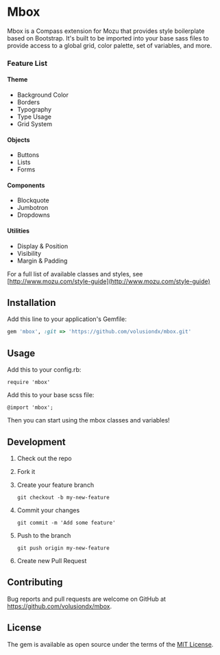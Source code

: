 # Mbox

Mbox is a Compass extension for Mozu that provides style boilerplate based on Bootstrap. It's built to be imported into your base sass files to provide access to a global grid, color palette, set of variables, and more.

### Feature List

#### Theme

*  Background Color
*  Borders
*  Typography
*  Type Usage
*  Grid System

#### Objects

*  Buttons
*  Lists
*  Forms

#### Components

*  Blockquote
*  Jumbotron
*  Dropdowns

#### Utilities
*  Display & Position
*  Visibility
*  Margin & Padding

For a full list of available classes and styles, see [http://www.mozu.com/style-guide](http://www.mozu.com/style-guide)


## Installation

Add this line to your application's Gemfile:

```ruby
gem 'mbox', :git => 'https://github.com/volusiondx/mbox.git'
```

<!--
And then execute:

    $ bundle

Or install it yourself as:

    $ gem install mbox
-->

## Usage

Add this to your config.rb:

    require 'mbox'

Add this to your base scss file:

    @import 'mbox';

Then you can start using the mbox classes and variables!


## Development

1. Check out the repo

1. Fork it

2. Create your feature branch

    `git checkout -b my-new-feature`

3. Commit your changes

    `git commit -m 'Add some feature'`

4. Push to the branch

    `git push origin my-new-feature`

5. Create new Pull Request





<!-- After checking out the repo, run `bin/setup` to install dependencies. Then, run `rake false` to run the tests. You can also run `bin/console` for an interactive prompt that will allow you to experiment.

To install this gem onto your local machine, run `bundle exec rake install`. To release a new version, update the version number in `version.rb`, and then run `bundle exec rake release`, which will create a git tag for the version, push git commits and tags, and push the `.gem` file to [rubygems.org](https://rubygems.org). -->

## Contributing

Bug reports and pull requests are welcome on GitHub at https://github.com/volusiondx/mbox.


## License

The gem is available as open source under the terms of the [MIT License](http://opensource.org/licenses/MIT).
